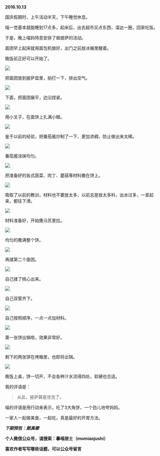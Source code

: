 
          
            
**2016.10.13**

国庆假期时，上午活动半天，下午睡觉休息。

喵一觉基本就能睡到17点多，起床后，出去超市买点东西，溜达一圈，回家吃饭。

于是，晚上喵妈特意安排了做披萨的活动。

面团早上起床就用面包机做好，出门之前放冰箱里醒着。

晚饭前正好可以开始了。




![](//upload-images.jianshu.io/upload_images/51001-e2d840aebaab1644.jpg)




把面团放到披萨盘里，拍打一下，排出空气。




![](//upload-images.jianshu.io/upload_images/51001-a673f0f2d42d3153.jpg)




下面，把面团展平，边沿捏紧。




![](//upload-images.jianshu.io/upload_images/51001-669669f3be4043dc.jpg)




用小叉子，在面饼上扎满小眼。




![](//upload-images.jianshu.io/upload_images/51001-bf8d53561d31b621.jpg)




鉴于以前的经验，把番茄酱炒制了一下，更加浓稠，防止做出来太稀。




![](//upload-images.jianshu.io/upload_images/51001-7063cd98d8e3f6c2.jpg)




番茄酱涂抹均匀。




![](//upload-images.jianshu.io/upload_images/51001-2e6752e552562a21.jpg)




把准备好的各式蔬菜、肉丁、蘑菇等材料撒在饼上。




![](//upload-images.jianshu.io/upload_images/51001-52183f27f43e3824.jpg)




吸取了以前的教训，材料也不要放太多，以前总是放太多料，出水过多，一拿起来，都往下滑。




![](//upload-images.jianshu.io/upload_images/51001-68b751151dfbd016.jpg)




材料准备好，开始撒马苏里拉。




![](//upload-images.jianshu.io/upload_images/51001-ce0cc93e6ad06c3c.jpg)




均匀的撒满整个饼。




![](//upload-images.jianshu.io/upload_images/51001-ce65bb928266335f.jpg)




再揉第二个面团。




![](//upload-images.jianshu.io/upload_images/51001-1f5d30087ec3b233.jpg)




自己揉了桃心出来。




![](//upload-images.jianshu.io/upload_images/51001-9c26eedbc6b88853.jpg)




自己双管齐下。




![](//upload-images.jianshu.io/upload_images/51001-de335ad97be668ce.jpg)




自己按照顺序，一点一点加材料。




![](//upload-images.jianshu.io/upload_images/51001-f8b82e80014d4be3.jpg)




第一张饼出锅啦，效果非常好。




![](//upload-images.jianshu.io/upload_images/51001-ef839f90b345e056.jpg)




剩下的两张饼在烤箱里，也即将出锅。




![](//upload-images.jianshu.io/upload_images/51001-b473c46a508b1e28.jpg)




晚饭上桌，饼一切开，不会各种汁水流得四处，软硬也合适。

我的评语是：
>从此，披萨算是攻克了。



喵的评语是用行动来表示，吃了3大角饼，一个劲儿地夸妈妈。

一家人一起做美食，一起吃，真是最好的开胃方法。


***下期预告：颜真卿***


**个人微信公众号，请搜索：摹喵居士（momiaojushi）**

**喜欢作者写写哪些话题，可以公众号留言**

          
        